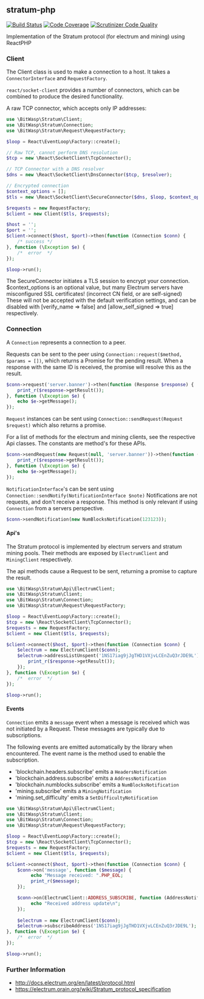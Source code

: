 ## stratum-php
[![Build Status](https://travis-ci.org/Bit-Wasp/stratum-php.svg?branch=master)](http://travis-ci.org/Bit-Wasp/stratum-php)
[![Code Coverage](https://scrutinizer-ci.com/g/bit-wasp/stratum-php/badges/coverage.png?b=master)](https://scrutinizer-ci.com/g/bit-wasp/stratum-php/?branch=master)
[![Scrutinizer Code Quality](https://scrutinizer-ci.com/g/Bit-Wasp/stratum-php/badges/quality-score.png?b=master)](https://scrutinizer-ci.com/g/Bit-Wasp/stratum-php/?branch=master)
 
Implementation of the Stratum protocol (for electrum and mining) using ReactPHP

### Client

The Client class is used to make a connection to a host. It takes a `ConnectorInterface`
 and `RequestFactory`. 
 
 `react/socket-client` provides a number of connectors, which can be combined
 to produce the desired functionality. 

A raw TCP connector, which accepts only IP addresses:
```php
use \BitWasp\Stratum\Client;
use \BitWasp\Stratum\Connection;
use \BitWasp\Stratum\Request\RequestFactory;

$loop = React\EventLoop\Factory::create();

// Raw TCP, cannot perform DNS resolution
$tcp = new \React\SocketClient\TcpConnector();

// TCP Connector with a DNS resolver
$dns = new \React\SocketClient\DnsConnector($tcp, $resolver);

// Encrypted connection
$context_options = [];
$tls = new \React\SocketClient\SecureConnector($dns, $loop, $context_options);

$requests = new RequestFactory;
$client = new Client($tls, $requests);

$host = '';
$port = '';
$client->connect($host, $port)->then(function (Connection $conn) {
    /* success */
}, function (\Exception $e) {
    /*  error  */
});

$loop->run();
```

The SecureConnector initiates a TLS session to encrypt your connection. $context_options is an optional
value, but many Electrum servers have misconfigured SSL certificates! (incorrect CN field, or are self-signed)
These will not be accepted with the default verification settings, and can be disabled with [verify_name => false]
and [allow_self_signed => true] respectively.

### Connection

A `Connection` represents a connection to a peer. 

Requests can be sent to the peer using `Connection::request($method, $params = [])`,
which returns a Promise for the pending result. When a response with the same ID is
received, the promise will resolve this as the result. 

```php
$conn->request('server.banner')->then(function (Response $response) {
    print_r($response->getResult());
}, function (\Exception $e) {
    echo $e->getMessage();
});
```

`Request` instances can be sent using `Connection::sendRequest(Request $request)`
which also returns a promise. 

For a list of methods for the electrum and mining clients, see the respective Api classes.
The constants are method's for these APIs.

```php
$conn->sendRequest(new Request(null, 'server.banner'))->then(function (Response $response) {
    print_r($response->getResult());
}, function (\Exception $e) {
    echo $e->getMessage();
});
```

`NotificationInterface`'s can be sent using `Connection::sendNotify(NotificationInterface $note)`
Notifications are not requests, and don't receive a response. This method is only relevant if 
using `Connection` from a servers perspective.  

```php
$conn->sendNotification(new NumBlocksNotification(123123));
```

#### Api's

The Stratum protocol is implemented by electrum servers and stratum mining pools. 
Their methods are exposed by `ElectrumClient` and `MiningClient` respectively.

The api methods cause a Request to be sent, returning a promise to capture the result.

```php
use \BitWasp\Stratum\Api\ElectrumClient;
use \BitWasp\Stratum\Client;
use \BitWasp\Stratum\Connection;
use \BitWasp\Stratum\Request\RequestFactory;

$loop = React\EventLoop\Factory::create();
$tcp = new \React\SocketClient\TcpConnector();
$requests = new RequestFactory;
$client = new Client($tls, $requests);

$client->connect($host, $port)->then(function (Connection $conn) {
    $electrum = new ElectrumClient($conn);
    $electrum->addressListUnspent('1NS17iag9jJgTHD1VXjvLCEnZuQ3rJDE9L')->then(function (Response $response) {
        print_r($response->getResult()); 
    });
}, function (\Exception $e) {
    /*  error  */
});

$loop->run();
```


#### Events

`Connection` emits a `message` event when a message is received which 
was not initiated by a Request. These messages are typically due to subscriptions.

The following events are emitted automatically by the library when encountered.
The event name is the method used to enable the subscription. 
  - 'blockchain.headers.subscribe' emits a `HeadersNotification`
  - 'blockchain.address.subscribe' emits a `AddressNotification`
  - 'blockchain.numblocks.subscribe' emits a `NumBlocksNotification`
  - 'mining.subscribe' emits a `MiningNotification`
  - 'mining.set_difficulty' emits a `SetDifficultyNotification` 

```php
use \BitWasp\Stratum\Api\ElectrumClient;
use \BitWasp\Stratum\Client;
use \BitWasp\Stratum\Connection;
use \BitWasp\Stratum\Request\RequestFactory;

$loop = React\EventLoop\Factory::create();
$tcp = new \React\SocketClient\TcpConnector();
$requests = new RequestFactory;
$client = new Client($tls, $requests);

$client->connect($host, $port)->then(function (Connection $conn) {
    $conn->on('message', function ($message) {
         echo "Message received: ".PHP_EOL;
         print_r($message);
    });

    $conn->on(ElectrumClient::ADDRESS_SUBSCRIBE, function (AddressNotification $address) {
         echo "Received address update\n";
    });
    
    $electrum = new ElectrumClient($conn);
    $electrum->subscribeAddress('1NS17iag9jJgTHD1VXjvLCEnZuQ3rJDE9L');
}, function (\Exception $e) {
    /*  error  */
});

$loop->run();
```

### Further Information

  - http://docs.electrum.org/en/latest/protocol.html
  - https://electrum.orain.org/wiki/Stratum_protocol_specification

